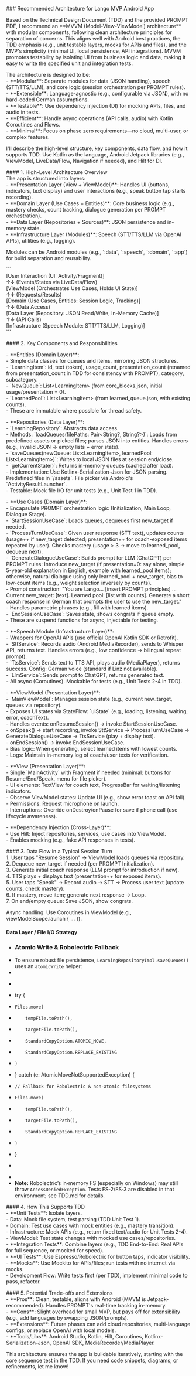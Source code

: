 \#\#\# Recommended Architecture for Lango MVP Android App

Based on the Technical Design Document (TDD) and the provided PROMPT PDF, I recommend an \*\*MVVM (Model-View-ViewModel) architecture\*\* with modular components, following clean architecture principles for separation of concerns. This aligns well with Android best practices, the TDD emphasis (e.g., unit testable layers, mocks for APIs and files), and the MVP's simplicity (minimal UI, local persistence, API integrations). MVVM promotes testability by isolating UI from business logic and data, making it easy to write the specified unit and integration tests.

The architecture is designed to be:  
\- \*\*Modular\*\*: Separate modules for data (JSON handling), speech (STT/TTS/LLM), and core logic (session orchestration per PROMPT rules).  
\- \*\*Extensible\*\*: Language-agnostic (e.g., configurable via JSON), with no hard-coded German assumptions.  
\- \*\*Testable\*\*: Use dependency injection (DI) for mocking APIs, files, and audio in tests.  
\- \*\*Efficient\*\*: Handle async operations (API calls, audio) with Kotlin Coroutines and Flows.  
\- \*\*Minimal\*\*: Focus on phase zero requirements—no cloud, multi-user, or complex features.

I'll describe the high-level structure, key components, data flow, and how it supports TDD. Use Kotlin as the language, Android Jetpack libraries (e.g., ViewModel, LiveData/Flow, Navigation if needed), and Hilt for DI.

\#\#\#\# 1\. High-Level Architecture Overview  
The app is structured into layers:  
\- \*\*Presentation Layer (View \+ ViewModel)\*\*: Handles UI (buttons, indicators, text display) and user interactions (e.g., speak button tap starts recording).  
\- \*\*Domain Layer (Use Cases \+ Entities)\*\*: Core business logic (e.g., mastery checks, count tracking, dialogue generation per PROMPT orchestration).  
\- \*\*Data Layer (Repositories \+ Sources)\*\*: JSON persistence and in-memory state.  
\- \*\*Infrastructure Layer (Modules)\*\*: Speech (STT/TTS/LLM via OpenAI APIs), utilities (e.g., logging).

Modules can be Android modules (e.g., \`:data\`, \`:speech\`, \`:domain\`, \`:app\`) for build separation and reusability.

\`\`\`  
\[User Interaction (UI: Activity/Fragment)\]  
          ↑↓ (Events/States via LiveData/Flow)  
\[ViewModel (Orchestrates Use Cases, Holds UI State)\]  
          ↑↓ (Requests/Results)  
\[Domain (Use Cases, Entities: Session Logic, Tracking)\]  
          ↑↓ (Data Access)  
\[Data Layer (Repository: JSON Read/Write, In-Memory Cache)\]  
          ↑↓ (API Calls)  
\[Infrastructure (Speech Module: STT/TTS/LLM, Logging)\]  
\`\`\`

\#\#\#\# 2\. Key Components and Responsibilities

\- \*\*Entities (Domain Layer)\*\*:  
  \- Simple data classes for queues and items, mirroring JSON structures.  
  \- \`LearningItem\`: id, text (token), usage\_count, presentation\_count (renamed from presentation\_count in TDD for consistency with PROMPT), category, subcategory.  
  \- \`NewQueue\`: List\<LearningItem\> (from core\_blocks.json, initial usage/presentation \= 0).  
  \- \`LearnedPool\`: List\<LearningItem\> (from learned\_queue.json, with existing counts).  
  \- These are immutable where possible for thread safety.

\- \*\*Repositories (Data Layer)\*\*:  
  \- \`LearningRepository\`: Abstracts data access.  
    \- Methods: \`loadQueues(filePaths: Pair\<String?, String?\>)\`: Loads from predefined assets or picked files; parses JSON into entities. Handles errors (e.g., invalid JSON → empty lists \+ error state).  
    \- \`saveQueues(newQueue: List\<LearningItem\>, learnedPool: List\<LearningItem\>)\`: Writes to local JSON files at session end/close.  
    \- \`getCurrentState()\`: Returns in-memory queues (cached after load).  
    \- Implementation: Use Kotlinx-Serialization-Json for JSON parsing. Predefined files in \`/assets\`. File picker via Android's \`ActivityResultLauncher\`.  
  \- Testable: Mock file I/O for unit tests (e.g., Unit Test 1 in TDD).

\- \*\*Use Cases (Domain Layer)\*\*:  
  \- Encapsulate PROMPT orchestration logic (Initialization, Main Loop, Dialogue Stage).  
  \- \`StartSessionUseCase\`: Loads queues, dequeues first new\_target if needed.  
  \- \`ProcessTurnUseCase\`: Given user response (STT text), updates counts (usage++ if new\_target detected; presentation++ for coach-exposed items repeated by user). Checks mastery (usage \> 3 → move to learned\_pool, dequeue next).  
  \- \`GenerateDialogueUseCase\`: Builds prompt for LLM (ChatGPT) per PROMPT rules: Introduce new\_target (if presentation=0: say alone, simple 5-year-old explanation in English, example with learned\_pool items); otherwise, natural dialogue using only learned\_pool \+ new\_target, bias to low-count items (e.g., weight selection inversely by counts).  
    \- Prompt construction: "You are Lango... \[insert PROMPT principles\] ... Current new\_target: \[text\]. Learned pool: \[list with counts\]. Generate a short coach response in German that prompts the user to use the new\_target."  
    \- Handles parametric phrases (e.g., fill with learned items).  
  \- \`EndSessionUseCase\`: Saves state, shows congrats if queue empty.  
  \- These are suspend functions for async, injectable for testing.

\- \*\*Speech Module (Infrastructure Layer)\*\*:  
  \- Wrappers for OpenAI APIs (use official OpenAI Kotlin SDK or Retrofit).  
  \- \`SttService\`: Records audio (Android MediaRecorder), sends to Whisper API, returns text. Handles errors (e.g., low confidence → bilingual repeat prompt).  
  \- \`TtsService\`: Sends text to TTS API, plays audio (MediaPlayer), returns success. Config: German voice (standard if Linz not available).  
  \- \`LlmService\`: Sends prompt to ChatGPT, returns generated text.  
  \- All async (Coroutines). Mockable for tests (e.g., Unit Tests 2-4 in TDD).

\- \*\*ViewModel (Presentation Layer)\*\*:  
  \- \`MainViewModel\`: Manages session state (e.g., current new\_target, queues via repository).  
    \- Exposes UI states via StateFlow: \`uiState\` (e.g., loading, listening, waiting, error, coachText).  
    \- Handles events: onResumeSession() → invoke StartSessionUseCase.  
    \- onSpeak() → start recording, invoke SttService → ProcessTurnUseCase → GenerateDialogueUseCase → TtsService (play \+ display text).  
    \- onEndSession() → invoke EndSessionUseCase.  
    \- Bias logic: When generating, select learned items with lowest counts.  
    \- Logs: Maintain in-memory log of coach/user texts for verification.

\- \*\*View (Presentation Layer)\*\*:  
  \- Single \`MainActivity\` with Fragment if needed (minimal: buttons for Resume/End/Speak, menu for file picker).  
  \- UI elements: TextView for coach text, ProgressBar for waiting/listening indicators.  
  \- Observe ViewModel states: Update UI (e.g., show error toast on API fail).  
  \- Permissions: Request microphone on launch.  
  \- Interruptions: Override onDestroy/onPause for save if phone call (use lifecycle awareness).

\- \*\*Dependency Injection (Cross-Layer)\*\*:  
  \- Use Hilt: Inject repositories, services, use cases into ViewModel.  
  \- Enables mocking (e.g., fake API responses in tests).

\#\#\#\# 3\. Data Flow in a Typical Session Turn  
1\. User taps "Resume Session" → ViewModel loads queues via repository.  
2\. Dequeue new\_target if needed (per PROMPT Initialization).  
3\. Generate initial coach response (LLM prompt for introduction if new).  
4\. TTS plays \+ displays text (presentation++ for exposed items).  
5\. User taps "Speak" → Record audio → STT → Process user text (update counts, check mastery).  
6\. If mastery, move item; generate next response → Loop.  
7\. On end/empty queue: Save JSON, show congrats.

Async handling: Use Coroutines in ViewModel (e.g., viewModelScope.launch { ... }).


#### Data Layer / File I/O Strategy

+ ### Atomic Write & Robolectric Fallback
+ To ensure robust file persistence, `LearningRepositoryImpl.saveQueues()` uses an `atomicWrite` helper:
+ 
+ ```kotlin
+ try {
+     Files.move(
+         tempFile.toPath(),
+         targetFile.toPath(),
+         StandardCopyOption.ATOMIC_MOVE,
+         StandardCopyOption.REPLACE_EXISTING
+     )
+ } catch (e: AtomicMoveNotSupportedException) {
+     // Fallback for Robolectric & non-atomic filesystems
+     Files.move(
+         tempFile.toPath(),
+         targetFile.toPath(),
+         StandardCopyOption.REPLACE_EXISTING
+     )
+ }
+ ```
+ 
+ **Note:** Robolectric’s in‑memory FS (especially on Windows) may still throw `AccessDeniedException`. Tests FS‑2/FS‑3 are disabled in that environment; see TDD.md for details.


\#\#\#\# 4\. How This Supports TDD  
\- \*\*Unit Tests\*\*: Isolate layers.  
  \- Data: Mock file system, test parsing (TDD Unit Test 1).  
  \- Domain: Test use cases with mock entities (e.g., mastery transition).  
  \- Infrastructure: Mock APIs (e.g., return fixed text/audio for Unit Tests 2-4).  
  \- ViewModel: Test state changes with mocked use cases/repositories.  
\- \*\*Integration Tests\*\*: Combine layers (e.g., TDD End-to-End: Real APIs for full sequence, or mocked for speed).  
\- \*\*UI Tests\*\*: Use Espresso/Robolectric for button taps, indicator visibility.  
\- \*\*Mocks\*\*: Use Mockito for APIs/files; run tests with no internet via mocks.  
\- Development Flow: Write tests first (per TDD), implement minimal code to pass, refactor.

\#\#\#\# 5\. Potential Trade-offs and Extensions  
\- \*\*Pros\*\*: Clean, testable, aligns with Android (MVVM is Jetpack-recommended). Handles PROMPT's real-time tracking in-memory.  
\- \*\*Cons\*\*: Slight overhead for small MVP, but pays off for extensibility (e.g., add languages by swapping JSON/prompts).  
\- \*\*Extensions\*\*: Future phases can add cloud repositories, multi-language configs, or replace OpenAI with local models.  
\- \*\*Tools/Libs\*\*: Android Studio, Kotlin, Hilt, Coroutines, Kotlinx-Serialization-Json, OpenAI SDK, MediaRecorder/MediaPlayer.

This architecture ensures the app is buildable iteratively, starting with the core sequence test in the TDD. If you need code snippets, diagrams, or refinements, let me know\!